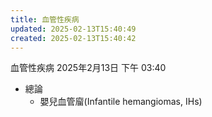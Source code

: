 ```yaml
---
title: 血管性疾病
updated: 2025-02-13T15:40:49
created: 2025-02-13T15:40:42
---
```


血管性疾病
2025年2月13日
下午 03:40

- 總論
  - 嬰兒血管廇(Infantile hemangiomas, IHs)
